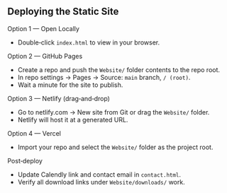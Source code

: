 ## Deploying the Static Site

Option 1 — Open Locally
- Double‑click `index.html` to view in your browser.

Option 2 — GitHub Pages
- Create a repo and push the `Website/` folder contents to the repo root.
- In repo settings → Pages → Source: `main` branch, `/ (root)`.
- Wait a minute for the site to publish.

Option 3 — Netlify (drag‑and‑drop)
- Go to netlify.com → New site from Git or drag the `Website/` folder.
- Netlify will host it at a generated URL.

Option 4 — Vercel
- Import your repo and select the `Website/` folder as the project root.

Post‑deploy
- Update Calendly link and contact email in `contact.html`.
- Verify all download links under `Website/downloads/` work.


